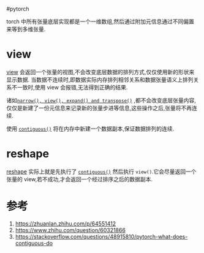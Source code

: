 #pytorch 

torch 中所有张量底层实现都是一个一维数组,然后通过附加元信息通过不同偏置来等到多维张量.

# view
[view](https://pytorch.org/docs/stable/generated/torch.Tensor.view.html#torch.Tensor.view) 会返回一个张量的视图,不会改变底层数据的排列方式,仅仅使用新的形状来显示数据.
当数据不连续时,即数据实际内存排列相邻关系和数据张量语义上排列关系不一致时,使用 view 会报错,无法得到正确的结果.

诸如[`narrow(), view(), expand() and transpose()`](https://stackoverflow.com/questions/48915810/pytorch-what-does-contiguous-do) ,都不会改变底层张量内容,仅仅是新建了一份元信息来记录新的张量步进等信息,这些操作之后,张量将不再连续.

使用 [`contiguous()`](https://stackoverflow.com/questions/48915810/pytorch-what-does-contiguous-do) 将在内存中新建一个数据副本,保证数据排列的连续.

# reshape
[reshape](https://pytorch.org/docs/stable/generated/torch.reshape.html) 实际上就是先执行了 [`contiguous()`](https://stackoverflow.com/questions/48915810/pytorch-what-does-contiguous-do)  然后执行 `view()`.它会尽量返回一个张量的 view,若不成功,才会返回一个经过排序之后的数据副本.

# 参考
1. https://zhuanlan.zhihu.com/p/64551412
2. https://www.zhihu.com/question/60321866
3. https://stackoverflow.com/questions/48915810/pytorch-what-does-contiguous-do
